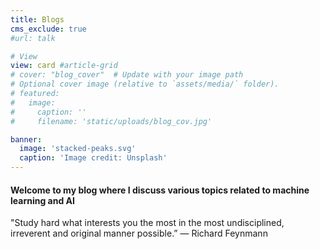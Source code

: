 ```yaml
---
title: Blogs
cms_exclude: true
#url: talk

# View
view: card #article-grid
# cover: "blog_cover"  # Update with your image path
# Optional cover image (relative to `assets/media/` folder).
# featured:
#   image:
#     caption: ''
#     filename: 'static/uploads/blog_cov.jpg'

banner:
  image: 'stacked-peaks.svg'
  caption: 'Image credit: Unsplash'
---
```

#### Welcome to my blog where I discuss various topics related to machine learning and AI

"Study hard what interests you the most in the most undisciplined, irreverent and original manner possible.”
― Richard Feynmann 
